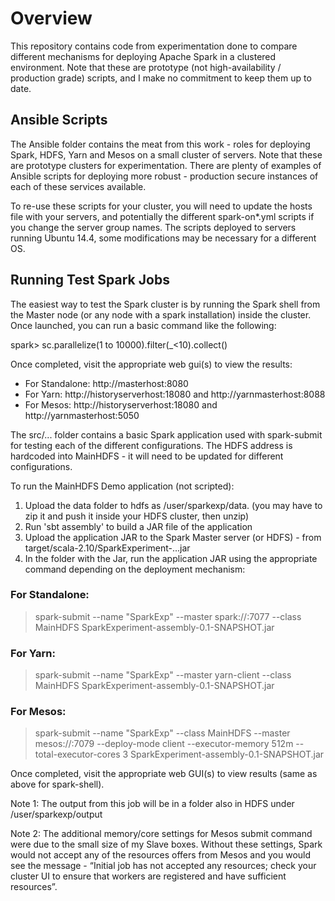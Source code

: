 Overview
=========

This repository contains code from experimentation done to compare different mechanisms for deploying Apache Spark in a clustered environment. Note that these are prototype (not high-availability / production grade) scripts, and I make no commitment to keep them up to date.

Ansible Scripts
---------------

The Ansible folder contains the meat from this work - roles for deploying Spark, HDFS, Yarn and Mesos on a small cluster of servers. Note that these are prototype clusters for experimentation. There are plenty of examples of Ansible scripts for deploying more robust - production secure instances of each of these services available.

To re-use these scripts for your cluster, you will need to update the hosts file with your servers, and potentially the different spark-on*.yml scripts if you change the server group names. The scripts deployed to servers running Ubuntu 14.4, some modifications may be necessary for a different OS. 

Running Test Spark Jobs
----------------------

The easiest way to test the Spark cluster is by running the Spark shell from the Master node (or any node with a spark installation) inside the cluster. Once launched, you can run a basic command like the following:

spark> sc.parallelize(1 to 10000).filter(_<10).collect()

Once completed, visit the appropriate web gui(s) to view the results:
  * For Standalone: http://masterhost:8080
  * For Yarn: http://historyserverhost:18080 and http://yarnmasterhost:8088
  * For Mesos: http://historyserverhost:18080 and http://yarnmasterhost:5050 

The src/... folder contains a basic Spark application used with spark-submit for testing each of the different configurations. The HDFS address is hardcoded into MainHDFS - it will need to be updated for different configurations. 

To run the MainHDFS Demo application (not scripted):
  1. Upload the data folder to hdfs as /user/sparkexp/data. (you may have to zip it and push it inside your HDFS cluster, then unzip)
  2. Run 'sbt assembly' to build a JAR file of the application
  3. Upload the application JAR to the Spark Master server (or HDFS) - from target/scala-2.10/SparkExperiment-...jar
  4. In the folder with the Jar, run the application JAR using the appropriate command depending on the deployment mechanism:

### For Standalone: 

> spark-submit --name "SparkExp" --master spark://<master ip>:7077  --class MainHDFS  SparkExperiment-assembly-0.1-SNAPSHOT.jar

### For Yarn:

> spark-submit --name "SparkExp"  --master yarn-client  --class MainHDFS SparkExperiment-assembly-0.1-SNAPSHOT.jar

### For Mesos:

>  spark-submit --name "SparkExp" --class MainHDFS --master mesos://<mesos master ip>:7079 --deploy-mode client --executor-memory 512m --total-executor-cores 3 SparkExperiment-assembly-0.1-SNAPSHOT.jar

Once completed, visit the appropriate web GUI(s) to view results (same as above for spark-shell).

Note 1: The output from this job will be in a folder also in HDFS under /user/sparkexp/output

Note 2: The additional memory/core settings for Mesos submit command were due to the small size of my Slave boxes. Without these settings, Spark would not accept any of the resources offers from Mesos and you would see the message - “Initial job has not accepted any resources; check your cluster UI to ensure that workers are registered and have sufficient resources”.
